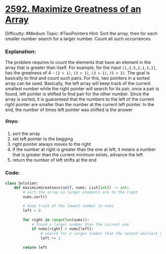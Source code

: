 # [2592. Maximize Greatness of an Array](https://leetcode.com/problems/maximize-greatness-of-an-array/)

Difficulty: #Medium
Topic: #TwoPointers 
Hint: Sort the array, then for each smaller number search for a larger number. Count all such occurrences

### Explanation:
The problem requires to count the elements that have an element in the array that is greater than itself. For example, for the input `[1,3,5,2,1,3,1]`, has the greatness of 4 - `(2 > 1)`, `(3 > 1)`, `(3 > 1)`, `(5 > 2)`. The goal is basically to find and count such pairs. For this, two pointers in a sorted array can be used. Basically, the left array will keep track of the current smallest number while the right pointer will search for its pair, once a pair is found, left pointer is shifted to find pair for the other number. Since the array is sorted, it is guaranteed that the numbers to the left of the current right pointer are smaller than the number at the current left pointer. In the end, the number of times left pointer was shifted is the answer
##### Steps:
1. sort the array
2. set left pointer to the begging
3. right pointer always moves to the right
4. if the number at right is greater than the one at left, it means a number that is greater than the current minimum exists, advance the left
5. return the number of left shifts at the end
### Code:

```python
class Solution:
    def maximizeGreatness(self, nums: List[int]) -> int:
        # sort the array so larger elements are to the right
        nums.sort()

        # keep track of the lowest number in nums
        left = 0
    
        for right in range(len(nums)):
            # found a larger number than the current one
            if nums[right] > nums[left]:
                # search for a larger number than the second smallest number
                left += 1
    
        return left
```
